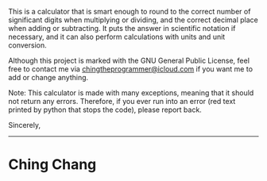 This is a calculator that is smart enough to round to the correct number of
significant digits when multiplying or dividing, and the correct decimal place
when adding or subtracting. It puts the answer in scientific notation if
necessary, and it can also perform calculations with units and unit conversion.

Although this project is marked with the GNU General Public License, feel free
to contact me via chingtheprogrammer@icloud.com if you want me to add or change
anything.

Note: This calculator is made with many exceptions, meaning that it should not
return any errors. Therefore, if you ever run into an error (red text printed by
python that stops the code), please report back.

Sincerely,

---
# Ching Chang

